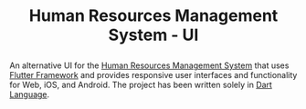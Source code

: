 # <p align="center">Human Resources Management System - UI</p>

An alternative UI for the [Human Resources Management System](https://github.com/BBarisKilic/Human-Resources-Management-System) that uses [Flutter Framework](https://github.com/flutter/flutter) and provides responsive user interfaces and functionality for Web, iOS, and Android. The project has been written solely in [Dart Language](https://dart.dev/).
